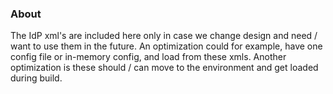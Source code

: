 ### About

The IdP xml's are included here only in case we change design and need / want to use them in the future.  An optimization could for example, have one config file or in-memory config, and load from these xmls. Another optimization is these should / can move to the environment and get loaded during build.
